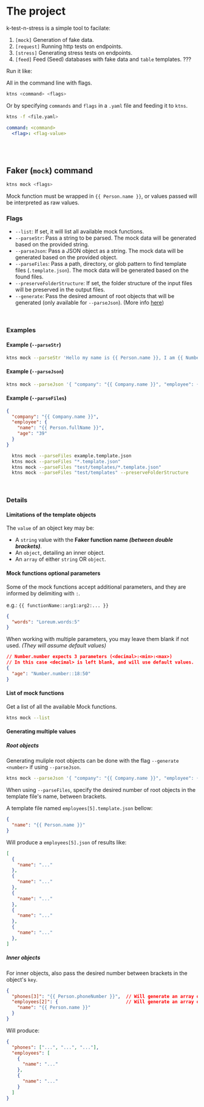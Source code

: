 # The project

k-test-n-stress is a simple tool to facilate:

1. `[mock]` Generation of fake data.
2. `[request]` Running http tests on endpoints.
3. `[stress]` Generating stress tests on endpoints.
4. `[feed]` Feed (Seed) databases with fake data and `table` templates. ???

Run it like:

All in the command line with flags.

```bash
ktns <command> <flags>
```

Or by specifying `commands` and `flags` in a `.yaml` file and feeding it to `ktns`.

```bash
ktns -f <file.yaml>
```

```yaml
command: <command>
  <flag>: <flag-value>
```

</br>
</br>

## Faker (`mock`) command

```bash
ktns mock <flags>
```

Mock function must be wrapped in `{{ Person.name }}`, or values passed will be interpreted as raw values.

### Flags

- `--list`: If set, it will list all available mock functions.
- `--parseStr`: Pass a string to be parsed. The mock data will be generated based on the provided string.
- `--parseJson`: Pass a JSON object as a string. The mock data will be generated based on the provided object.
- `--parseFiles`: Pass a path, directory, or glob pattern to find template files (`.template.json`). The mock data will be generated based on the found files.
- `--preserveFolderStructure`: If set, the folder structure of the input files will be preserved in the output files.
- `--generate`: Pass the desired amount of root objects that will be generated (only available for `--parseJson`). (More info [here](#generating-multiple-values))

</br>

### Examples

#### Example (`--parseStr`)

```bash
ktns mock --parseStr 'Hello my name is {{ Person.name }}, I am {{ Number.number::1:100 }} years old.'
```

#### Example (`--parseJson`)

```bash
ktns mock --parseJson '{ "company": "{{ Company.name }}", "employee": { "name": "{{ Person.fullName }}" }}'
```

#### Example (`--parseFiles`)

```json
{
  "company": "{{ Company.name }}",
  "employee": {
    "name": "{{ Person.fullName }}",
    "age": "39"
  }
}
```

```bash
  ktns mock --parseFiles example.template.json
  ktns mock --parseFiles "*.template.json"
  ktns mock --parseFiles "test/templates/*.template.json"
  ktns mock --parseFiles "test/templates" --preserveFolderStructure
```

</br>

### Details

#### Limitations of the template objects

The `value` of an object key may be:
- A `string` value with the **Faker function name *(between double brackets)***.
- An `object`, detailing an inner object.
- An `array` of either `string` OR `object`.

#### Mock functions optional parameters

Some of the mock functions accept additional parameters, and they are informed by delimiting with `:`.

e.g.: `{{ functionName::arg1:arg2:... }}`

```json
{
  "words": "Loreum.words:5"
}
```

When working with multiple parameters, you may leave them blank if not used. _(They will assume default values)_

```json
// Number.number expects 3 parameters (<decimal>:<min>:<max>)
// In this case <decimal> is left blank, and will use default values.
{
  "age": "Number.number::18:50"
}
```

#### List of mock functions

Get a list of all the available Mock functions.

```bash
ktns mock --list
```

#### Generating multiple values

##### Root objects

Generating muliple root objects can be done with the flag `--generate <number>` if using `--parseJson`.

```bash
ktns mock --parseJson '{ "company": "{{ Company.name }}", "employee": { "name": "{{ Person.fullName }}" }}' --generate 10
```

When using `--parseFiles`, specify the desired number of root objects in the template file's name, between brackets.

A template file named `employees[5].template.json` bellow:

```json
{
  "name": "{{ Person.name }}"
}
```

Will produce a `employees[5].json` of results like:

```json
[
  {
    "name": "..."
  },
  {
    "name": "..."
  },
  {
    "name": "..."
  },
  {
    "name": "..."
  },
  {
    "name": "..."
  },
]
```

##### Inner objects

For inner objects, also pass the desired number between brackets in the object's `key`.

```json
{
  "phones[3]": "{{ Person.phoneNumber }}",  // Will generate an array of 3 values
  "employees[2]": {                         // Will generate an array of employees with 5 objects
    "name": "{{ Person.name }}"
  }
}
```

Will produce:

```json
{
  "phones": ["...", "...", "..."],
  "employees": [
    {
      "name": "..."
    },
    {
      "name": "..."
    }
  ]
}
```
